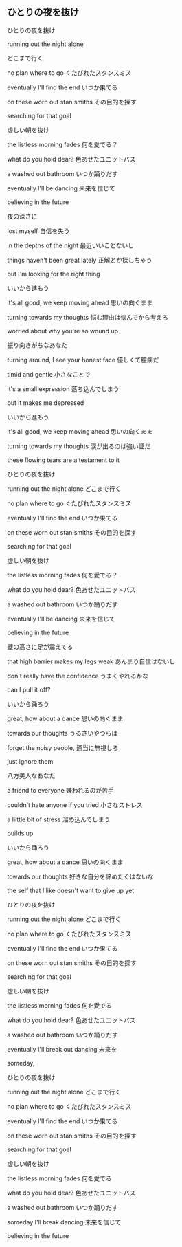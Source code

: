 ## ひとりの夜を抜け

ひとりの夜を抜け	

running out the night alone

どこまで行く	

no plan where to go
くたびれたスタンスミス	

eventually I'll find the end 
いつか果てる	

on these worn out stan smiths
その目的を探す	

searching for that goal
	
虚しい朝を抜け	

the listless morning fades
何を愛でる？	

what do you hold dear?
色あせたユニットバス	

a washed out bathroom
いつか踊りだす	

eventually I'll be dancing
未来を信じて	

believing in the future
	
夜の深さに	

lost myself
自信を失う	

in the depths of the night
最近いいことないし	

things haven't been great lately
正解とか探しちゃう	

but I'm looking for the right thing
	
いいから進もう	

it's all good, we keep moving ahead
思いの向くまま	

turning towards my thoughts
悩む理由は悩んでから考えろ	

worried about why you're so wound up
	
	
	
振り向きがちなあなた	

turning around, I see your honest face
優しくて臆病だ	

timid and gentle
小さなことで	

it's a small expression
落ち込んでしまう

but it makes me depressed
	
いいから進もう	

it's all good, we keep moving ahead
思いの向くまま	

turning towards my thoughts
涙が出るのは強い証だ	

these flowing tears are a testament to it
	
ひとりの夜を抜け	

running out the night alone
どこまで行く	

no plan where to go
くたびれたスタンスミス	

eventually I'll find the end 
いつか果てる	

on these worn out stan smiths
その目的を探す	

searching for that goal
	
虚しい朝を抜け	

the listless morning fades
何を愛でる？	

what do you hold dear?
色あせたユニットバス	

a washed out bathroom
いつか踊りだす	

eventually I'll be dancing
未来を信じて	

believing in the future
	
	
壁の高さに足が震えてる	

that high barrier makes my legs weak
あんまり自信はないし	

don't really have the confidence
うまくやれるかな	

can I pull it off?
	
いいから踊ろう	

great, how about a dance
思いの向くまま	

towards our thoughts
うるさいやつらは	

forget the noisy people,
適当に無視しろ	

just ignore them
	
八方美人なあなた	

a friend to everyone
嫌われるのが苦手	

couldn't hate anyone if you tried
小さなストレス	

a liittle bit of stress
溜め込んでしまう	

builds up
	
いいから踊ろう	

great, how about a dance
思いの向くまま	

towards our thoughts
好きな自分を諦めたくはないな	

the self that I like doesn't want to give up yet
	
	
ひとりの夜を抜け	

running out the night alone
どこまで行く	

no plan where to go
くたびれたスタンスミス	

eventually I'll find the end 
いつか果てる	

on these worn out stan smiths
その目的を探す	

searching for that goal
	
虚しい朝を抜け	

the listless morning fades
何を愛でる	

what do you hold dear?
色あせたユニットバス	

a washed out bathroom
いつか踊りだす	

eventually I'll break out dancing
未来を	

someday,
	
ひとりの夜を抜け	

running out the night alone
どこまで行く	

no plan where to go
くたびれたスタンスミス	

eventually I'll find the end 
いつか果てる	

on these worn out stan smiths
その目的を探す	

searching for that goal
	
虚しい朝を抜け	

the listless morning fades
何を愛でる	

what do you hold dear?
色あせたユニットバス	

a washed out bathroom
いつか踊りだす	

someday I'll break dancing
未来を信じて	

believing in the future
